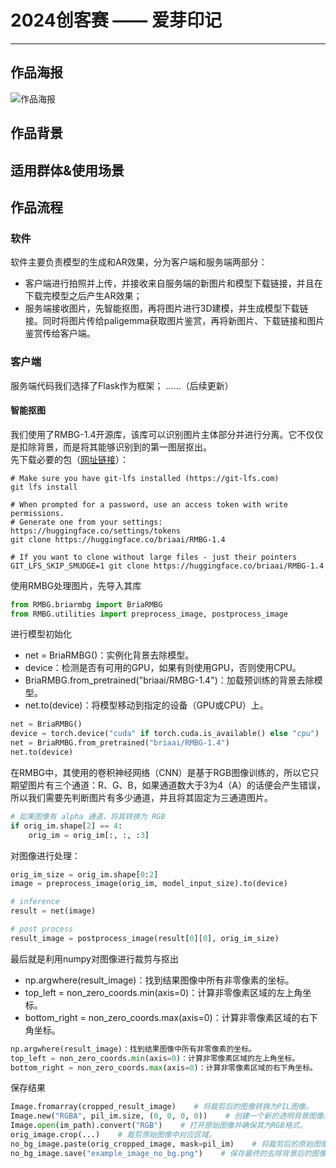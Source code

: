 # 2024创客赛 —— 爱芽印记
---

## 作品海报
![作品海报](6001716566639_.pic_hd.jpg)

## 作品背景

## 适用群体&使用场景

## 作品流程
### 软件
软件主要负责模型的生成和AR效果，分为客户端和服务端两部分：
- 客户端进行拍照并上传，并接收来自服务端的新图片和模型下载链接，并且在下载完模型之后产生AR效果；
- 服务端接收图片，先智能抠图，再将图片进行3D建模，并生成模型下载链接。同时将图片传给paligemma获取图片鉴赏，再将新图片、下载链接和图片鉴赏传给客户端。

### 客户端
服务端代码我们选择了Flask作为框架；
……（后续更新）

#### 智能抠图
我们使用了RMBG-1.4开源库，该库可以识别图片主体部分并进行分离。它不仅仅是扣除背景，而是将其能够识别到的第一图层抠出。  
先下载必要的包（[网址链接](https://huggingface.co/briaai/RMBG-1.4)）：
```
# Make sure you have git-lfs installed (https://git-lfs.com)
git lfs install

# When prompted for a password, use an access token with write permissions.
# Generate one from your settings: https://huggingface.co/settings/tokens
git clone https://huggingface.co/briaai/RMBG-1.4

# If you want to clone without large files - just their pointers
GIT_LFS_SKIP_SMUDGE=1 git clone https://huggingface.co/briaai/RMBG-1.4
```
使用RMBG处理图片，先导入其库
```python
from RMBG.briarmbg import BriaRMBG
from RMBG.utilities import preprocess_image, postprocess_image
```
进行模型初始化  
- net = BriaRMBG()：实例化背景去除模型。
- device：检测是否有可用的GPU，如果有则使用GPU，否则使用CPU。
- BriaRMBG.from_pretrained("briaai/RMBG-1.4")：加载预训练的背景去除模型。
- net.to(device)：将模型移动到指定的设备（GPU或CPU）上。
```python
net = BriaRMBG()
device = torch.device("cuda" if torch.cuda.is_available() else "cpu")
net = BriaRMBG.from_pretrained("briaai/RMBG-1.4")
net.to(device)
```
在RMBG中，其使用的卷积神经网络（CNN）是基于RGB图像训练的，所以它只期望图片有三个通道：R、G、B，如果通道数大于3为4（A）的话便会产生错误，所以我们需要先判断图片有多少通道，并且将其固定为三通道图片。
```python
# 如果图像有 alpha 通道，将其转换为 RGB
if orig_im.shape[2] == 4:
    orig_im = orig_im[:, :, :3]
```
对图像进行处理：
```python
orig_im_size = orig_im.shape[0:2]
image = preprocess_image(orig_im, model_input_size).to(device)

# inference 
result = net(image)

# post process
result_image = postprocess_image(result[0][0], orig_im_size)
```
最后就是利用numpy对图像进行裁剪与抠出
- np.argwhere(result_image)：找到结果图像中所有非零像素的坐标。
- top_left = non_zero_coords.min(axis=0)：计算非零像素区域的左上角坐标。
- bottom_right = non_zero_coords.max(axis=0)：计算非零像素区域的右下角坐标。
```python
np.argwhere(result_image)：找到结果图像中所有非零像素的坐标。
top_left = non_zero_coords.min(axis=0)：计算非零像素区域的左上角坐标。
bottom_right = non_zero_coords.max(axis=0)：计算非零像素区域的右下角坐标。
```
保存结果
```python
Image.fromarray(cropped_result_image)    # 将裁剪后的图像转换为PIL图像。
Image.new("RGBA", pil_im.size, (0, 0, 0, 0))    # 创建一个新的透明背景图像。
Image.open(im_path).convert("RGB")    # 打开原始图像并确保其为RGB格式。
orig_image.crop(...)    # 裁剪原始图像中对应区域。
no_bg_image.paste(orig_cropped_image, mask=pil_im)    # 将裁剪后的原始图像粘贴到透明背景图像上，使用去除背景后的图像作为掩码。
no_bg_image.save("example_image_no_bg.png")    # 保存最终的去除背景后的图像。
```